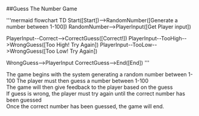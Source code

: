 ##Guess The Number Game

'''mermaid
flowchart TD
  Start([Start])-->RandomNumber([Generate a number between 1-100])
  RandomNumber-->PlayerInput([Get Player input])
  
  PlayerInput--Correct-->CorrectGuess([Correct!])
  PlayerInput--TooHigh-->WrongGuess([Too High! Try Again])
  PlayerInput--TooLow-->WrongGuess([Too Low! Try Again])
  
  WrongGuess-->PlayerInput
  CorrectGuess-->End([End])
  '''

The game begins with the system generating a random number between 1-100   The player must then guess a number between 1-100    
The game will then give feedback to the player based on the guess    
If guess is wrong, the player must try again until the correct number has been guessed    
Once the correct number has been guessed, the game will end.

